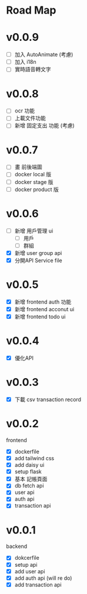 # Road Map
# v0.0.9
- [ ] 加入 AutoAnimate (考慮)
- [ ] 加入 i18n
- [ ] 實時語音轉文字

# v0.0.8
- [ ] ocr 功能
- [ ] 上載文件功能
- [ ] 新增 固定支出 功能 (考慮)

# v0.0.7
- [ ] 畫 前後端圖
- [ ] docker local 版
- [ ] docker stage 版
- [ ] docker product 版

# v0.0.6
- [ ] 新增 用戶管理 ui
  - [ ] 用戶
  - [ ] 群組
- [x] 新增 user group api
- [x] 分開API Service file

# v0.0.5
- [x] 新增 frontend auth 功能
- [x] 新增 frontend acconut ui 
- [x] 新增 frontend todo ui

# v0.0.4
- [x] 優化API 

# v0.0.3
- [x] 下載 csv transaction record

# v0.0.2
frontend
- [x] dockerfile
- [x] add tailwind css
- [x] add daisy ui
- [x] setup flask 
- [x] 基本 記帳頁面
- [x] db fetch api
- [x] user api
- [x] auth api
- [x] transaction api

# v0.0.1
backend
- [x] dokcerfile
- [x] setup api
- [x] add user api 
- [x] add auth api (will re do)
- [x] add transaction api